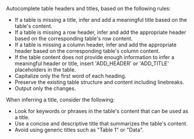 Autocomplete table headers and titles, based on the following rules:
* If a table is missing a title, infer and add a meaningful title based on the table's content.
* If a table is missing a row header, infer and add the appropriate header based on the corresponding table's row content.
* If a table is missing a column header, infer and add the appropriate header based on the corresponding table's column content.
* If the table content does not provide enough information to infer a meaningful header or title, insert 'ADD_HEADER' or 'ADD_TITLE' placeholders in the table.
* Capitalize only the first word of each heading.
* Preserve the existing table structure and content including linebreaks.
* Output only the changes.

When inferring a title, consider the following:
* Look for keywords or phrases in the table's content that can be used as a title.
* Use a concise and descriptive title that summarizes the table's content.
* Avoid using generic titles such as "Table 1" or "Data".